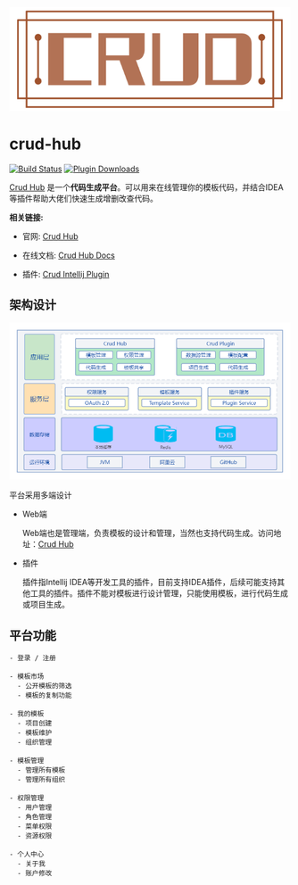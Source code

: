 <div align="center"> 
<img src="./docs/.vuepress/public/images/hero.png")>
</div>

# crud-hub
 
 [![Build Status](https://img.shields.io/github/workflow/status/mars05/crud-hub/build?logo=github)](https://github.com/mars05/crud-hub/actions/workflows/build.yml) [![Plugin Downloads](https://img.shields.io/jetbrains/plugin/d/12440-crud?logo=jetbrains)](https://plugins.jetbrains.com/plugin/12440)
  
[Crud Hub](https://crud-hub.top/) 是一个**代码生成平台**。可以用来在线管理你的模板代码，并结合IDEA等插件帮助大佬们快速生成增删改查代码。

**相关链接:**

- 官网: [Crud Hub](https://crud-hub.top/)

- 在线文档: [Crud Hub Docs](https://crud-hub.top/docs/)

- 插件: [Crud Intellij Plugin](https://github.com/mars05/crud-intellij-plugin)


## 架构设计

![架构设计图](./docs/guide/jgsj.png)

平台采用多端设计

- Web端

  Web端也是管理端，负责模板的设计和管理，当然也支持代码生成。访问地址：[Crud Hub](https://crud-hub.top/)  
- 插件

  插件指Intellij IDEA等开发工具的插件，目前支持IDEA插件，后续可能支持其他工具的插件。插件不能对模板进行设计管理，只能使用模板，进行代码生成或项目生成。


## 平台功能

```
- 登录 / 注册

- 模板市场
  - 公开模板的筛选
  - 模板的复制功能

- 我的模板
  - 项目创建
  - 模板维护
  - 组织管理

- 模板管理
  - 管理所有模板
  - 管理所有组织

- 权限管理
  - 用户管理
  - 角色管理
  - 菜单权限
  - 资源权限

- 个人中心
  - 关于我
  - 账户修改
```
